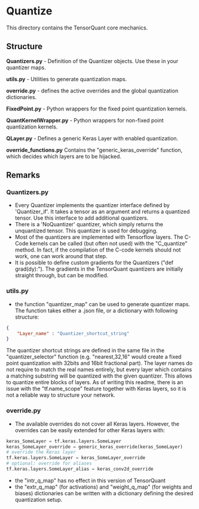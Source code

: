 # Quantize
This directory contains the TensorQuant core mechanics.

## Structure

**Quantizers.py** - Definition of the Quantizer objects. Use these in your quantizer maps.

**utils.py** - Utilities to generate quantization maps.

**override.py** - defines the active overrides and the global quantization dictionaries.

**FixedPoint.py** - Python wrappers for the fixed point quantization kernels.

**QuantKernelWrapper.py** - Python wrappers for non-fixed point quantization kernels.

**QLayer.py** - Defines a generic Keras Layer with enabled quantization.

**override_functions.py** Contains the "generic_keras_override" function, which decides which layers are to be hijacked.

## Remarks

### Quantizers.py
- Every Quantizer implements the quantizer interface defined by 'Quantizer_if'. It takes a tensor as an argument and returns a quantized tensor. Use this interface to add additional quantizers.
- There is a 'NoQuantizer' quantizer, which simply returns the unquantized tensor. This quantizer is used for debugging.
- Most of the quantizers are implemented with Tensorflow layers. The C-Code kernels can be called (but often not used) with the "C_quantize" method. In fact, if the compilation of the C-code kernels should not work, one can work around that step.
- It is possible to define custom gradients for the Quantizers ("def grad(dy):"). The gradients in the TensorQuant quantizers are initially straight through, but can be modified.

### utils.py
- the function "quantizer_map" can be used to generate quantizer maps. The function takes either a .json file, or a dictionary with following structure:
```json
{
    "Layer_name" : "Quantizer_shortcut_string"
}
```
The quantizer shortcut strings are defined in the same file in the "quantizer_selector" function (e.g. "nearest,32,16" would create a fixed point quantization with 32bits and 16bit fractional part).
The layer names do not require to match the real names entirely, but every layer which contains a matching substring will be quantized with the given quantizer. This allows to quantize entire blocks of layers. As of writing this readme, there is an issue with the "tf.name_scope" feature together with Keras layers, so it is not a reliable way to structure your network.

### override.py
- The available overrides do not cover all Keras layers. However, the overrides can be easily extended for other Keras layers with:
``` python
keras_SomeLayer = tf.keras.layers.SomeLayer
keras_SomeLayer_override = generic_keras_override(keras_SomeLayer)
# override the Keras layer
tf.keras.layers.SomeLayer = keras_SomeLayer_override
# optional: override for aliases
tf.keras.layers.SomeLayer_alias = keras_conv2d_override
```
- the "intr_q_map" has no effect in this version of TensorQuant
- the "extr_q_map" (for activations) and "weight_q_map" (for weights and biases) dictionaries can be written with a dictionary defining the desired quantization setup.

